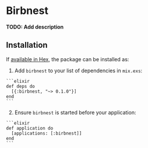 # Birbnest

**TODO: Add description**

## Installation

If [available in Hex](https://hex.pm/docs/publish), the package can be installed as:

  1. Add `birbnest` to your list of dependencies in `mix.exs`:

    ```elixir
    def deps do
      [{:birbnest, "~> 0.1.0"}]
    end
    ```

  2. Ensure `birbnest` is started before your application:

    ```elixir
    def application do
      [applications: [:birbnest]]
    end
    ```

